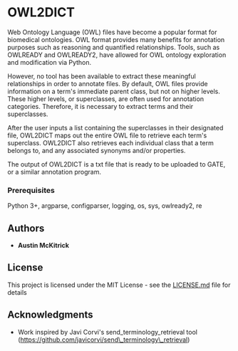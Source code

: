 # OWL2DICT

Web Ontology Language (OWL) files have become a popular format for biomedical ontologies. OWL format provides many benefits for annotation purposes such as reasoning and quantified relationships. Tools, such as OWLREADY and OWLREADY2, have allowed for OWL ontology exploration and modification via Python.

However, no tool has been available to extract these meaningful relationships in order to annotate files. By default, OWL files provide information on a term's immediate parent class, but not on higher levels. These higher levels, or superclasses, are often used for annotation categories. Therefore, it is necessary to extract terms and their superclasses. 

After the user inputs a list containing the superclasses in their designated file, OWL2DICT maps out the entire OWL file to retrieve each term's superclass. OWL2DICT also retrieves each individual class that a term belongs to, and any associated synonyms and/or properties.

The output of OWL2DICT is a txt file that is ready to be uploaded to GATE, or a similar annotation program.    

### Prerequisites

Python 3+, argparse, configparser, logging, os, sys, owlready2, re

## Authors

* **Austin McKitrick** 


## License

This project is licensed under the MIT License - see the [LICENSE.md](LICENSE.md) file for details

## Acknowledgments

* Work inspired by Javi Corvi's send\_terminology\_retrieval tool (https://github.com/javicorvi/send\_terminology\_retrieval)
